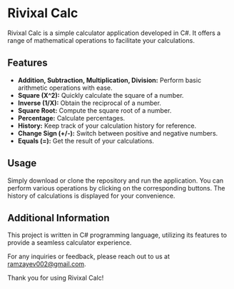 # Rivixal Calc

Rivixal Calc is a simple calculator application developed in C#. It offers a range of mathematical operations to facilitate your calculations. 

## Features
- **Addition, Subtraction, Multiplication, Division:** Perform basic arithmetic operations with ease.
- **Square (X^2):** Quickly calculate the square of a number.
- **Inverse (1/X):** Obtain the reciprocal of a number.
- **Square Root:** Compute the square root of a number.
- **Percentage:** Calculate percentages.
- **History:** Keep track of your calculation history for reference.
- **Change Sign (+/-):** Switch between positive and negative numbers.
- **Equals (=):** Get the result of your calculations.

## Usage
Simply download or clone the repository and run the application. You can perform various operations by clicking on the corresponding buttons. The history of calculations is displayed for your convenience.

## Additional Information
This project is written in C# programming language, utilizing its features to provide a seamless calculator experience.

For any inquiries or feedback, please reach out to us at [ramzayev002@gmail.com](mailto:ramzayev002@gmail.com).

Thank you for using Rivixal Calc!
